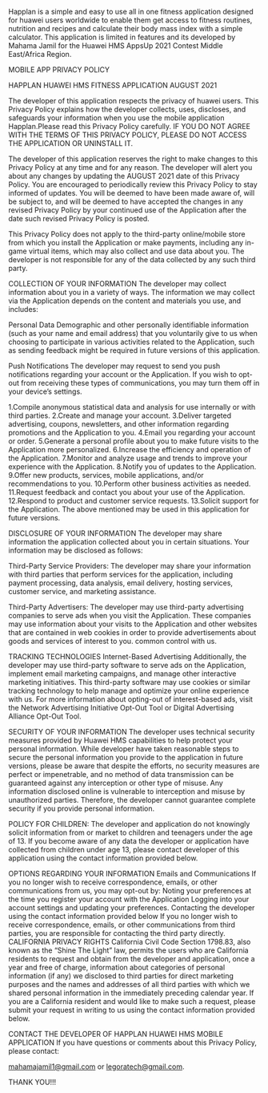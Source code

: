 Happlan is a simple and easy to use  all in one fitness application designed for huawei users worldwide to enable them get access to fitness routines, nutrition and recipes and calculate their body mass index with a simple calculator. This application is limited in features and its developed by Mahama Jamil for the Huawei HMS AppsUp 2021 Contest Middle East/Africa Region.

MOBILE APP PRIVACY POLICY

HAPPLAN HUAWEI HMS FITNESS APPLICATION AUGUST 2021

The developer of this application respects the privacy of huawei users. This Privacy Policy explains how the developer collects, uses, discloses, and safeguards your information when you use the mobile application Happlan.Please read this Privacy Policy carefully. IF YOU DO NOT AGREE WITH THE TERMS OF THIS PRIVACY POLICY, PLEASE DO NOT ACCESS THE APPLICATION OR UNINSTALL IT.

The developer of this application reserves the right to make changes to this Privacy Policy at any time and for any reason. The developer will alert you about any changes by updating the AUGUST 2021 date of this Privacy Policy. You are encouraged to periodically review this Privacy Policy to stay informed of updates. You will be deemed to have been made aware of, will be subject to, and will be deemed to have accepted the changes in any revised Privacy Policy by your continued use of the Application after the date such revised Privacy Policy is posted.

This Privacy Policy does not apply to the third-party online/mobile store from which you install the Application or make payments, including any in-game virtual items, which may also collect and use data about you. The developer is not responsible for any of the data collected by any such third party.

COLLECTION OF YOUR INFORMATION 
The developer may collect information about you in a variety of ways. The information we may collect via the Application depends on the content and materials you use, and includes:

Personal Data Demographic and other personally identifiable information (such as your name and email address) that you voluntarily give to us when choosing to participate in various activities related to the Application, such as sending feedback might be required in future versions of this application.

Push Notifications 
The developer may request to send you push notifications regarding your account or the Application. If you wish to opt-out from receiving these types of communications, you may turn them off in your device’s settings.

1.Compile anonymous statistical data and analysis for use internally or with third parties. 2.Create and manage your account. 3.Deliver targeted advertising, coupons, newsletters, and other information regarding promotions and the Application to you. 4.Email you regarding your account or order. 5.Generate a personal profile about you to make future visits to the Application more personalized. 6.Increase the efficiency and operation of the Application. 7.Monitor and analyze usage and trends to improve your experience with the Application. 8.Notify you of updates to the Application. 9.Offer new products, services, mobile applications, and/or recommendations to you. 10.Perform other business activities as needed. 11.Request feedback and contact you about your use of the Application. 12.Respond to product and customer service requests. 13.Solicit support for the Application.
The above mentioned may be used in this application for future versions.

DISCLOSURE OF YOUR INFORMATION 
The developer may share information the application collected about you in certain situations. Your information may be disclosed as follows:

Third-Party Service Providers: The developer may share your information with third parties that perform services for the application, including payment processing, data analysis, email delivery, hosting services, customer service, and marketing assistance.

Third-Party Advertisers: The developer may use third-party advertising companies to serve ads when you visit the Application. These companies may use information about your visits to the Application and other websites that are contained in web cookies in order to provide advertisements about goods and services of interest to you. common control with us.

TRACKING TECHNOLOGIES Internet-Based Advertising Additionally, the developer may use third-party software to serve ads on the Application, implement email marketing campaigns, and manage other interactive marketing initiatives. This third-party software may use cookies or similar tracking technology to help manage and optimize your online experience with us. For more information about opting-out of interest-based ads, visit the Network Advertising Initiative Opt-Out Tool or Digital Advertising Alliance Opt-Out Tool.

SECURITY OF YOUR INFORMATION
The developer uses technical security measures provided by Huawei HMS capabilities to help protect your personal information. While developer have taken reasonable steps to secure the personal information you provide to the application in future versions, please be aware that despite the efforts, no security measures are perfect or impenetrable, and no method of data transmission can be guaranteed against any interception or other type of misuse. Any information disclosed online is vulnerable to interception and misuse by unauthorized parties. Therefore, the developer cannot guarantee complete security if you provide personal information. 

POLICY FOR CHILDREN: The developer and application do not knowingly solicit information from or market to children and teenagers under the age of 13. If you become aware of any data the developer or application have collected from children under age 13, please contact developer of this application using the contact information provided below.

OPTIONS REGARDING YOUR INFORMATION 
Emails and Communications If you no longer wish to receive correspondence, emails, or other communications from us, you may opt-out by: Noting your preferences at the time you register your account with the Application Logging into your account settings and updating your preferences. Contacting the developer using the contact information provided below If you no longer wish to receive correspondence, emails, or other communications from third parties, you are responsible for contacting the third party directly. CALIFORNIA PRIVACY RIGHTS California Civil Code Section 1798.83, also known as the “Shine The Light” law, permits the users who are California residents to request and obtain from the developer and application, once a year and free of charge, information about categories of personal information (if any) we disclosed to third parties for direct marketing purposes and the names and addresses of all third parties with which we shared personal information in the immediately preceding calendar year. If you are a California resident and would like to make such a request, please submit your request in writing to us using the contact information provided below.

CONTACT THE DEVELOPER OF HAPPLAN HUAWEI HMS MOBILE APPLICATION If you have questions or comments about this Privacy Policy, please contact:

mahamajamil1@gmail.com or legoratech@gmail.com.

THANK YOU!!!

